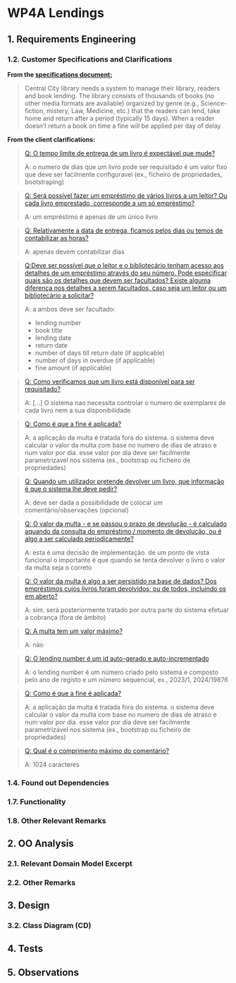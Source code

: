 # WP4A Lendings
## 1. Requirements Engineering


### 1.2. Customer Specifications and Clarifications

**From the [specifications document:](https://moodle.isep.ipp.pt/pluginfile.php/372607/mod_resource/content/0/PSOFT_LETI_assignment_2023-2024.pdf)**
>Central City library needs a system to manage their library, readers and book lending. The library consists
of thousands of books (no other media formats are available) organized by genre (e.g., Science-fiction,
mistery, Law, Medicine, etc.) that the readers can lend, take home and return after a period (typically 15
days). When a reader doesn’t return a book on time a fine will be applied per day of delay

**From the client clarifications:**

>[Q: O tempo limite de entrega de um livro é expectável que mude? ](https://moodle.isep.ipp.pt/mod/forum/discuss.php?d=28903#p36499)
>
>A: o numero de dias que um livro pode ser requisitado é um valor fixo que deve ser facilmente configuravel (ex., ficheiro de propriedades, bootstraping)

>[Q: Será possível fazer um empréstimo de vários livros a um leitor? Ou cada livro emprestado, corresponde a um só empréstimo?](https://moodle.isep.ipp.pt/mod/forum/discuss.php?d=28893#p36489)
>
>A: um empréstimo é apenas de um único livro

>[Q: Relativamente a data de entrega, ficamos pelos dias ou temos de contabilizar as horas?](https://moodle.isep.ipp.pt/mod/forum/discuss.php?d=28903#p36499)
>
>A: apenas devem contabilizar dias

>[Q:Deve ser possível que o leitor e o bibliotecário tenham acesso aos detalhes de um empréstimo através do seu número.
Pode especificar quais são os detalhes que devem ser facultados? Existe alguma diferença nos detalhes a serem facultados, caso seja um leitor ou um bibliotecário a solicitar?
](https://moodle.isep.ipp.pt/mod/forum/discuss.php?d=28894#p36490)
>
>A: a ambos deve ser facultado:
>- lending number
>- book title
>- lending date
>- return date
>- number of days till return date (if applicable)
>- number of days in overdue (if applicable)
>- fine amount (if applicable)

>[Q: Como verificamos que um livro está disponível para ser requisitado?
](https://moodle.isep.ipp.pt/mod/forum/discuss.php?d=28882#p36478)
>
>A: [...] O sistema nao necessita controlar o numero de exemplares de cada livro nem a sua disponibilidade

>[Q: Como é que a fine é aplicada?](https://moodle.isep.ipp.pt/mod/forum/discuss.php?d=28911#p36509)
>
>A: a aplicação da multa é tratada fora do sistema. o sistema deve calcular o valor da multa com base no numero de dias de atraso e num valor por dia. esse valor por dia deve ser facilmente parametrizavel nos sistema (ex., bootstrap ou ficheiro de propriedades)

>[Q: Quando um utilizador pretende devolver um livro, que informação é que o sistema lhe deve pedir?](https://moodle.isep.ipp.pt/mod/forum/discuss.php?d=29057#p36737)
>
>A: deve ser dada a possibilidade de colocar um comentário/observações (opcional)

>[Q: O valor da multa - e se passou o prazo de devolução - é calculado aquando da consulta do empréstimo / momento de devolução, ou é algo a ser calculado periodicamente?](https://moodle.isep.ipp.pt/mod/forum/discuss.php?d=29057#p36737)
>
>A: esta é uma decisão de implementação. de um ponto de vista funcional o importante é que quando se tenta devolver o livro o valor da multa seja o correto

>[Q: O valor da multa é algo a ser persistido na base de dados? Dos empréstimos cujos livros foram devolvidos; ou de todos, incluindo os em aberto?](https://moodle.isep.ipp.pt/mod/forum/discuss.php?d=29057#p36737)
>
>A: sim. será posteriormente tratado por outra parte do sistema efetuar a cobrança (fora de âmbito)

>[Q: A multa tem um valor máximo?](https://moodle.isep.ipp.pt/mod/forum/discuss.php?d=29057#p36737)
>
>A: não

>[Q: O lending number é um id auto-gerado e auto-incrementado](https://moodle.isep.ipp.pt/mod/forum/discuss.php?d=28894#p36740)
>
>A: o lending number é um número criado pelo sistema e composto pelo ano de registo e um número sequencial, ex., 2023/1, 2024/19876

>[Q: Como é que a fine é aplicada?](https://moodle.isep.ipp.pt/mod/forum/discuss.php?d=28911#p36509)
>
>A: a aplicação da multa é tratada fora do sistema. o sistema deve calcular o valor da multa com base no numero de dias de atraso e num valor por dia. esse valor por dia deve ser facilmente parametrizavel nos sistema (ex., bootstrap ou ficheiro de propriedades)

>[Q: Qual é o comprimento máximo do comentário?](https://moodle.isep.ipp.pt/mod/forum/discuss.php?d=29057#p37088)
>
>A: 1024 caracteres

### 1.4. Found out Dependencies

### 1.7. Functionality
### 1.8. Other Relevant Remarks
## 2. OO Analysis
### 2.1. Relevant Domain Model Excerpt
### 2.2. Other Remarks
## 3. Design
### 3.2. Class Diagram (CD)
## 4. Tests
## 5. Observations
